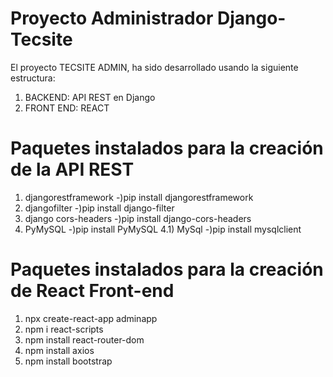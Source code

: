 # Proyecto Administrador Django-Tecsite

El proyecto TECSITE ADMIN, ha sido desarrollado usando la siguiente estructura:
1) BACKEND: API REST en Django
2) FRONT END: REACT

# Paquetes instalados para la creación de la API REST

1) djangorestframework
   -)pip install djangorestframework
2) djangofilter
   -)pip install django-filter
3) django cors-headers
   -)pip install django-cors-headers
4) PyMySQL
   -)pip install PyMySQL
4.1) MySql
   -)pip install mysqlclient
# Paquetes instalados para la creación de React Front-end
1) npx create-react-app adminapp
2) npm i react-scripts
3) npm install react-router-dom
4) npm install axios
5) npm install bootstrap
